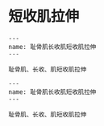 # 短收肌拉伸

```{figure} assets/img/2022-01-17-12-13-42.png
---
name: 耻骨肌长收肌短收肌拉伸
---

耻骨肌、长收、肌短收肌拉伸
```

```{figure} assets/img/2022-01-17-12-15-14.png
---
name: 耻骨肌长收肌短收肌拉伸
---

耻骨肌、长收、肌短收肌拉伸
```

